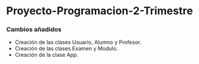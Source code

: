 # Proyecto-Programacion-2-Trimestre


### Cambios añadidos
- Creación de las clases Usuario, Alumno y Profesor.
- Creación de las clases Examen y Modulo.
- Creación de la clase App.